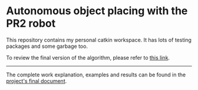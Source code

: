 Autonomous object placing with the PR2 robot
========================================
This repository contains my personal catkin workspace. It has lots of testing packages and some garbage too.

To review the final version of the algorithm, please refer to [this link](https://github.com/mexomagno/pr2_placing/tree/master/src/memoria2).

--------------

The complete work explanation, examples and results can be found in the [project's final document](cf-castro_md.pdf). 
